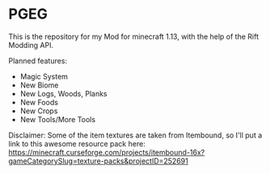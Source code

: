 # PGEG

This is the repository for my Mod for minecraft 1.13, with the help of the Rift Modding API.

Planned features:

* Magic System
* New Biome
* New Logs, Woods, Planks
* New Foods
* New Crops
* New Tools/More Tools


Disclaimer:
Some of the item textures are taken from Itembound, so I'll put a link to this awesome resource pack here:
https://minecraft.curseforge.com/projects/itembound-16x?gameCategorySlug=texture-packs&projectID=252691
